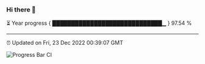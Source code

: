 ### Hi there 👋

⏳ Year progress { █████████████████████████████▁ } 97.54 %

---

⏰ Updated on Fri, 23 Dec 2022 00:39:07 GMT

![Progress Bar CI](https://github.com/Shyam-Makwana/GitHub-Actions-Demo/workflows/Progress%20Bar%20CI/badge.svg)
